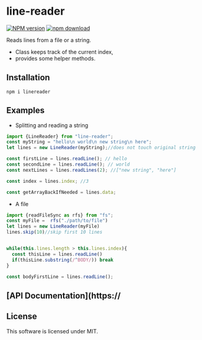 # line-reader
[![NPM version][npm-image]][npm-url]
[![npm download][download-image]][download-url]

Reads lines from a file or a string.

* Class keeps track of the current index, 
* provides some helper methods.

## Installation
```
npm i linereader
```

## Examples

* Splitting and reading a string
```javascript
import {LineReader} from "line-reader";
const myString = "hello\n world\n new string\n here";
let lines = new LineReader(myString);//does not touch original string

const firstLine = lines.readLine(); // hello
const secondLine = lines.readLine(); // world
const nextLines = lines.readLines(2); //["new string", "here"]

const index = lines.index; //3

const getArrayBackIfNeeded = lines.data;
```

* A file
```javascript
import {readFileSync as rfs} from "fs";
const myFile =  rfs("./path/to/file")
let lines = new LineReader(myFile)
lines.skip(10)//skip first 10 lines


while(this.lines.length > this.lines.index){
  const thisLine = lines.readLine()
  if(thisLine.substring(/^BODY/)) break
}

const bodyFirstLine = lines.readLine();
```

## [API Documentation](https://

## License

This software is licensed under MIT.

[npm-image]: https://img.shields.io/npm/v/@santimir/line-reader.svg
[npm-url]: https://www.npmjs.com/package/@santimir/line-reader
[download-image]: https://img.shields.io/npm/dm/@santimir/line-reader.svg
[download-url]: https://www.npmjs.com/package/@santimir/line-reader

